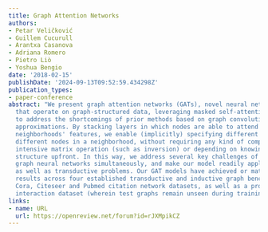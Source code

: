 ```yaml
---
title: Graph Attention Networks
authors:
- Petar Veličković
- Guillem Cucurull
- Arantxa Casanova
- Adriana Romero
- Pietro Liò
- Yoshua Bengio
date: '2018-02-15'
publishDate: '2024-09-13T09:52:59.434298Z'
publication_types:
- paper-conference
abstract: "We present graph attention networks (GATs), novel neural network architectures
  that operate on graph-structured data, leveraging masked self-attentional layers
  to address the shortcomings of prior methods based on graph convolutions or their
  approximations. By stacking layers in which nodes are able to attend over their
  neighborhoods' features, we enable (implicitly) specifying different weights to
  different nodes in a neighborhood, without requiring any kind of computationally
  intensive matrix operation (such as inversion) or depending on knowing the graph
  structure upfront. In this way, we address several key challenges of spectral-based
  graph neural networks simultaneously, and make our model readily applicable to inductive
  as well as transductive problems. Our GAT models have achieved or matched state-of-the-art
  results across four established transductive and inductive graph benchmarks: the
  Cora, Citeseer and Pubmed citation network datasets, as well as a protein-protein
  interaction dataset (wherein test graphs remain unseen during training)."
links:
- name: URL
  url: https://openreview.net/forum?id=rJXMpikCZ
---
```

